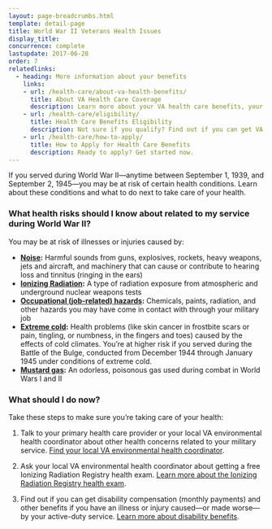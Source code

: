 ```yaml
---
layout: page-breadcrumbs.html
template: detail-page
title: World War II Veterans Health Issues
display_title: 
concurrence: complete
lastupdate: 2017-06-28
order: 7
relatedlinks:
  - heading: More information about your benefits
    links:
    - url: /health-care/about-va-health-benefits/
      title: About VA Health Care Coverage
      description: Learn more about your VA health care benefits, your health care team, and where you’ll go for care.
    - url: /health-care/eligibility/
      title: Health Care Benefits Eligibility
      description: Not sure if you qualify? Find out if you can get VA health care benefits.
    - url: /health-care/how-to-apply/
      title: How to Apply for Health Care Benefits
      description: Ready to apply? Get started now.
---
```


<div class="va-introtext">

If you served during World War II—anytime between September 1, 1939, and September 2, 1945—you may be at risk of certain health conditions. Learn about these conditions and what to do next to take care of your health.

</div>

<div class="feature" markdown=“1”>

### What health risks should I know about related to my service during World War II?

You may be at risk of illnesses or injuries caused by:

- **[Noise](http://www.publichealth.va.gov/exposures/noise/index.asp):** Harmful sounds from guns, explosives, rockets, heavy weapons, jets and aircraft, and machinery that can cause or contribute to hearing loss and tinnitus (ringing in the ears)
- **[Ionizing Radiation](/disability-benefits/conditions/exposure-to-hazardous-materials/radiation-exposure/):** A type of radiation exposure from atmospheric and underground nuclear weapons tests
- **[Occupational (job-related) hazards](http://www.publichealth.va.gov/exposures/categories/occupational-hazards.asp):** Chemicals, paints, radiation, and other hazards you may have come in contact with through your military job
- **[Extreme cold](http://www.publichealth.va.gov/exposures/cold-injuries/index.asp):** Health problems (like skin cancer in frostbite scars or pain, tingling, or numbness, in the fingers and toes) caused by the effects of cold climates. You’re at higher risk if you served during the Battle of the Bulge, conducted from December 1944 through January 1945 under conditions of extreme cold.
- **[Mustard gas](/disability-benefits/conditions/exposure-to-hazardous-materials/mustard-gas/):** An odorless, poisonous gas used during combat in World Wars I and II 

</div>

### What should I do now?

Take these steps to make sure you’re taking care of your health:

<ol class="process">
<li class="process-step list-one">

Talk to your primary health care provider or your local VA environmental health coordinator about other health concerns related to your military service. [Find your local VA environmental health coordinator](https://www.publichealth.va.gov/exposures/coordinators.asp).

</li>

<li class="process-step list-two">

Ask your local VA environmental health coordinator about getting a free Ionizing Radiation Registry health exam. [Learn more about the Ionizing Radiation Registry health exam](https://www.publichealth.va.gov/exposures/radiation/benefits/registry-exam.asp).

</li>

<li class="process-step list-three">

Find out if you can get disability compensation (monthly payments) and other benefits if you have an illness or injury caused—or made worse—by your active-duty service. [Learn more about disability benefits](/disability-benefits/).

</li>
</ol>
